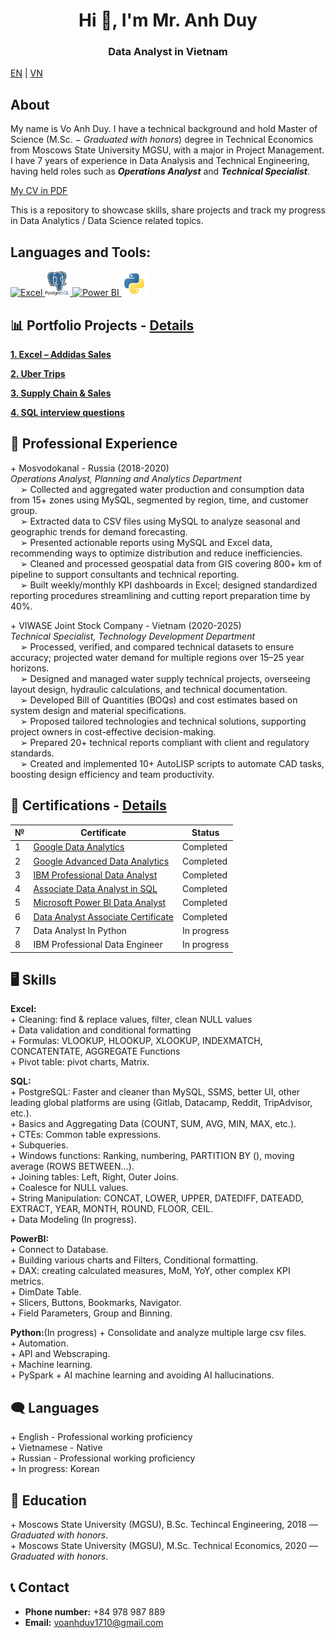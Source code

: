 <h1 align="center">Hi 👋, I'm Mr. Anh Duy</h1>
<h3 align="center">Data Analyst in Vietnam</h3>  

[EN](https://github.com/voanhduy1710/voanhduy1710/blob/main/README.md) | [VN](https://github.com/voanhduy1710/voanhduy1710/blob/main/READMEVN.md)

## About
My name is Vo Anh Duy. I have a technical background and hold Master of Science (M.Sc. − _Graduated with honors_) degree in Technical Economics from Moscows State University MGSU, with a major in Project Management. I have 7 years of experience in Data Analysis and Technical Engineering, having held roles such as **_Operations Analyst_** and **_Technical Specialist_**.


[My CV in PDF](TITS)

This is a repository to showcase skills, share projects and track my progress in Data Analytics / Data Science related topics.


<h2 align="left">Languages and Tools:</h3>
<p align="left">
  <a href="https://www.microsoft.com/en-us/microsoft-365/excel" target="_blank" rel="noreferrer">
    <img src="https://img.icons8.com/color/48/000000/microsoft-excel-2019.png" alt="Excel" title="Excel" width="40" height="40"/>
  </a>
  <a href="https://www.postgresql.org" target="_blank" rel="noreferrer">
    <img src="https://raw.githubusercontent.com/devicons/devicon/master/icons/postgresql/postgresql-original-wordmark.svg" alt="PostgreSQL" title="PostgreSQL" width="40" height="40"/>
  </a>
  <a href="https://powerbi.microsoft.com/" target="_blank" rel="noreferrer">
    <img src="https://img.icons8.com/color/48/000000/power-bi.png" alt="Power BI" title="Power BI" width="40" height="40"/>
  </a>
  <a href="https://www.python.org" target="_blank" rel="noreferrer">
    <img src="https://raw.githubusercontent.com/devicons/devicon/master/icons/python/python-original.svg" alt="Python" title="Python" width="40" height="40"/>
  </a>
</p>


## 📊 Portfolio Projects - [Details](https://github.com/voanhduy1710/Portfolio_projects)
[**1. Excel – Addidas Sales**](https://github.com/voanhduy1710/Portfolio_projects/tree/main/1.%20Excel%20-%20Addidas%20Sales)

[**2. Uber Trips**](https://github.com/voanhduy1710/Portfolio_projects/tree/main/2.%20Uber%20Trips)

[**3. Supply Chain & Sales**](https://github.com/voanhduy1710/Portfolio_projects/tree/main/3.%20Supply%20chain%20%26%20Sales)

[**4. SQL interview questions**](https://github.com/voanhduy1710/Portfolio_projects/blob/main/4.%20SQL_questions.md)

## 💼 Professional Experience
\+ Mosvodokanal - Russia (2018-2020)  
*Operations Analyst, Planning and Analytics Department*    
 &nbsp;&nbsp;&nbsp;&nbsp;➢ Collected and aggregated water production and consumption data from 15+ zones using MySQL, segmented by region, time, and customer group.  
 &nbsp;&nbsp;&nbsp;&nbsp;➢ Extracted data to CSV files using MySQL to analyze seasonal and geographic trends for demand forecasting.  
 &nbsp;&nbsp;&nbsp;&nbsp;➢ Presented actionable reports using MySQL and Excel data, recommending ways to optimize distribution and reduce inefficiencies.  
 &nbsp;&nbsp;&nbsp;&nbsp;➢ Cleaned and processed geospatial data from GIS covering 800+ km of pipeline to support consultants and technical reporting.  
 &nbsp;&nbsp;&nbsp;&nbsp;➢ Built weekly/monthly KPI dashboards in Excel; designed standardized reporting procedures streamlining and cutting report preparation time by 40%.
  
\+ VIWASE Joint Stock Company - Vietnam (2020-2025)  
*Technical Specialist, Technology Development Department*    
 &nbsp;&nbsp;&nbsp;&nbsp;➢ Processed, verified, and compared technical datasets to ensure accuracy; projected water demand for multiple regions over 15–25 year horizons.  
 &nbsp;&nbsp;&nbsp;&nbsp;➢ Designed and managed water supply technical  projects, overseeing layout design, hydraulic calculations, and technical documentation.  
 &nbsp;&nbsp;&nbsp;&nbsp;➢ Developed Bill of Quantities (BOQs) and cost estimates based on system design and material specifications.  
 &nbsp;&nbsp;&nbsp;&nbsp;➢ Proposed tailored technologies and technical solutions, supporting project owners in cost-effective decision-making.  
 &nbsp;&nbsp;&nbsp;&nbsp;➢ Prepared 20+ technical reports compliant with client and regulatory standards.  
 &nbsp;&nbsp;&nbsp;&nbsp;➢ Created and implemented 10+ AutoLISP scripts to automate CAD tasks, boosting design efficiency and team productivity.  

## 🧾 Certifications - [Details](https://github.com/voanhduy1710/Certifications)

| № | Certificate                                       | Status        |
|---|--------------------------------------------------|--------------------------|
| 1 | [Google Data Analytics](https://coursera.org/share/3771af72e4ca6be3cd3a10aedbc024ac)                            | Completed       |
| 2 | [Google Advanced Data Analytics](https://www.coursera.org/account/accomplishments/professional-cert/3B7JBC6SXM0R)                   | Completed        |
| 3 | [IBM Professional Data Analyst](https://coursera.org/verify/professional-cert/WO42JQXIXNWP)                    | Completed       |
| 4 | [Associate Data Analyst in SQL](https://www.datacamp.com/completed/statement-of-accomplishment/track/ba33fb966f3a47b4908cbcddd706216242b73a16)                    | Completed        |
| 5 | [Microsoft Power BI Data Analyst](https://coursera.org/verify/professional-cert/UYM8N7BTOF65)                  | Completed   |
| 6 | [Data Analyst Associate Certificate](https://www.datacamp.com/certificate/DAA0013101408680)               | Completed      |
| 7 | Data Analyst In Python                           | In progress       |
| 8 | IBM Professional Data Engineer                   | In progress       |


## 🖥️ Skills
**Excel:**  
\+ Cleaning: find & replace values, filter, clean NULL values  
\+ Data validation and conditional formatting  
\+ Formulas: VLOOKUP, HLOOKUP, XLOOKUP, INDEXMATCH, CONCATENTATE, AGGREGATE Functions  
\+ Pivot table: pivot charts, Matrix.

**SQL:**  
\+ PostgreSQL: Faster and cleaner than MySQL, SSMS, better UI, other leading global platforms are using (Gitlab, Datacamp, Reddit, TripAdvisor, etc.).  
\+ Basics and Aggregating Data (COUNT, SUM, AVG, MIN, MAX, etc.).  
\+ CTEs: Common table expressions.  
\+ Subqueries.  
\+ Windows functions: Ranking, numbering, PARTITION BY (), moving average (ROWS BETWEEN...).  
\+ Joining tables: Left, Right, Outer Joins.  
\+ Coalesce for NULL values.  
\+ String Manipulation: CONCAT, LOWER, UPPER, DATEDIFF, DATEADD, EXTRACT, YEAR, MONTH, ROUND, FLOOR, CEIL.  
\+ Data Modeling (In progress).  

**PowerBI:**  
\+ Connect to Database.  
\+ Building various charts and Filters, Conditional formatting.  
\+ DAX: creating calculated measures, MoM, YoY, other complex KPI metrics.  
\+ DimDate Table.  
\+ Slicers, Buttons, Bookmarks, Navigator.  
\+ Field Parameters, Group and Binning.  

**Python:**(In progress)
\+ Consolidate and analyze multiple large csv files.  
\+ Automation.  
\+ API and Webscraping.  
\+ Machine learning.  
\+ PySpark
\+ AI machine learning and avoiding AI hallucinations.  

## 🗨️ Languages

\+ English - Professional working proficiency  
\+ Vietnamese - Native  
\+ Russian - Professional working proficiency  
\+ In progress: Korean  

## 🏫 Education

\+ Moscows State University (MGSU), B.Sc. Techincal Engineering, 2018 — *Graduated with honors*.  
\+ Moscows State University (MGSU), M.Sc. Technical Economics, 2020 — *Graduated with honors*.


## 📞 Contact

- **Phone number:** +84 978 987 889
- **Email:** voanhduy1710@gmail.com

